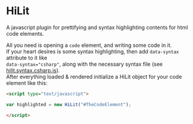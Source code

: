 # HiLit
A javascript plugin for prettifying and syntax highlighting contents for html code elements.

All you need is opening a `code` element, and writing some code in it.  
If your heart desires is some syntax highlighting, then add `data-syntax` attribute to it like  
`data-syntax="csharp"`, along with the necessary syntax file (see [hilit.syntax.csharp.js](hilit.syntax.csharp.js)).  
After everything loaded & rendered initialize a HiLit object for your code element like this:
```html
<script type="text/javascript">
```
```javascript
var highlighted = new HiLit("#TheCodeElement");
```
```html
</script>
```